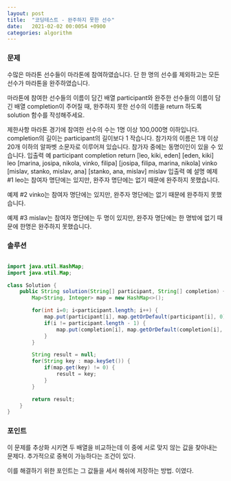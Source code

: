 ```yaml
---
layout: post
title:  "코딩테스트 - 완주하지 못한 선수"
date:   2021-02-02 00:0054 +0900
categories: algorithm
---
```


### 문제

수많은 마라톤 선수들이 마라톤에 참여하였습니다. 단 한 명의 선수를 제외하고는 모든 선수가 마라톤을 완주하였습니다.

마라톤에 참여한 선수들의 이름이 담긴 배열 participant와 완주한 선수들의 이름이 담긴 배열 completion이 주어질 때, 완주하지 못한 선수의 이름을 return 하도록 solution 함수를 작성해주세요.

제한사항
마라톤 경기에 참여한 선수의 수는 1명 이상 100,000명 이하입니다.
completion의 길이는 participant의 길이보다 1 작습니다.
참가자의 이름은 1개 이상 20개 이하의 알파벳 소문자로 이루어져 있습니다.
참가자 중에는 동명이인이 있을 수 있습니다.
입출력 예
participant	completion	return
[leo, kiki, eden]	[eden, kiki]	leo
[marina, josipa, nikola, vinko, filipa]	[josipa, filipa, marina, nikola]	vinko
[mislav, stanko, mislav, ana]	[stanko, ana, mislav]	mislav
입출력 예 설명
예제 #1
leo는 참여자 명단에는 있지만, 완주자 명단에는 없기 때문에 완주하지 못했습니다.

예제 #2
vinko는 참여자 명단에는 있지만, 완주자 명단에는 없기 때문에 완주하지 못했습니다.

예제 #3
mislav는 참여자 명단에는 두 명이 있지만, 완주자 명단에는 한 명밖에 없기 때문에 한명은 완주하지 못했습니다.

### 솔루션

```java

import java.util.HashMap;
import java.util.Map;

class Solution {
    public String solution(String[] participant, String[] completion) {
        Map<String, Integer> map = new HashMap<>();

        for(int i=0; i<participant.length; i++) {
            map.put(participant[i], map.getOrDefault(participant[i], 0) + 1);
            if(i != participant.length - 1) {
                map.put(completion[i], map.getOrDefault(completion[i], 0) - 1);   
            }
        }

        String result = null;
        for(String key : map.keySet()) {
            if(map.get(key) != 0) {
                result = key;
            }
        }

        return result;
    }
}

```

### 포인트

이 문제를 추상화 시키면 두 배열을 비교하는데 이 중에 서로 맞지 않는 값을 찾아내는 문제다.
추가적으로 중복이 가능하다는 조건이 있다.

이를 해결하기 위한 포인트는 그 값들을 세서 해쉬에 저장하는 방법. 이였다.